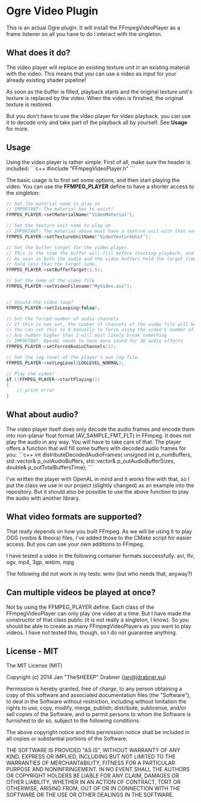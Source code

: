<h1>Ogre Video Plugin</h1>
This is an actual Ogre plugin.
It will install the FFmpegVideoPlayer as a frame listener so all you have to do i interact with the singleton.

<h2>What does it do?</h2>
The video player will replace an existing texture unit in an existing material with the video.
This means that you can use a video as input for your already existing shader pipeline!

As soon as the buffer is filled, playback starts and the original texture unit's texture is replaced by the video.
When the video is finished, the original texture is restored.

But you don't have to use the video player for video playback. you can use it to decode only and take part of the playback all by yourself. See <b>Usage</b> for more. 

<h2>Usage</h2>
Using the video player is rather simple. 
First of all, make sure the header is included:
```c++
#include "FFmpegVideoPlayer.h"
```

The basic usage is to first set some options, and then start playing the video.
You can use the <b>FFMPEG_PLAYER</b> define to have a shorter access to the singleton:
```c++
// Set the material name to play on
// IMPORTANT: The material has to exist!
FFMPEG_PLAYER->setMaterialName("VideoMaterial");

// Set the texture unit name to play on
// IMPORTANT: The material above must have a texture unit with that name!
FFMPEG_PLAYER->setTextureUnitName("VideoTextureUnit");

// Set the buffer target for the video player.
// This is the time the buffer will fill before starting playback, and also the time it will always try to hold in the buffers.
// As soon as both the audio and the video buffers hold the target time, decoding is stopped until at least one of the buffers
// hold less than the target time.
FFMPEG_PLAYER->setBufferTarget(1.5);

// Set the name of the video file
FFMPEG_PLAYER->setVideoFilename("MyVideo.avi");


// Should the video loop?
FFMPEG_PLAYER->setIsLooping(false);

// Set the forced number of audio channels
// If this is not set, the number of channels of the video file will be used (which will in most cases be stereo)
// You can set this to 0 manually to force using the video's number of channels.
// Any number higher than 2 will most likely break something
// IMPORTANT: OpenAL needs to have mono sound for 3D audio effects
FFMPEG_PLAYER->setForcedAudioChannels(1);

// Set the log level of the player's own log file.
FFMPEG_PLAYER->setLogLevel(LOGLEVEL_NORMAL);

// Play the video!
if (!FFMPEG_PLAYER->startPlaying())
{
    // print error
}
```

<h2>What about audio?</h2>
The video player itself does only decode the audio frames and encode them into non-planar float format (AV_SAMPLE_FMT_FLT) in FFmpeg.
It does not play the audio in any way. You will have to take care of that.
The player offers a function that will fill some buffers with decoded audio frames for you:
```c++
int distributeDecodedAudioFrames(   unsigned int p_numBuffers, 
                                    std::vector<uint8_t*>& p_outAudioBuffers, 
                                    std::vector<unsigned int>& p_outAudioBufferSizes,
                                    double& p_outTotalBuffersTime);
```

I've written the player with OpenAL in mind and it works fine with that, so I put the class we use in our project (slightly changed) as an example into the repository. 
But it should also be possible to use the above function to play the audio with another library.

<h2>What video formats are supported?</h2>
That really depends on how you built FFmpeg.
As we will be using it to play OGG (vorbis & theora) files, I've added those to the CMake script for easier access. 
But you can use your own additions to FFmpeg.

I have tested a video in the following container formats successfully:
avi, flv, ogv, mp4, 3gp, webm, mpg

The following did not work in my tests:
wmv (but who needs that, anyway?)

<h2>Can multiple videos be played at once?</h2>
Not by using the FFMPEG_PLAYER define. Each class of the FFmpegVideoPlayer can only play one video at a time.
But I have made the constructor of that class public (it is not really a singleton, I know). 
So you should be able to create as many FFmpegVideoPlayers as you want to play videos. 
I have not tested this, though, so I do not guarantee anything.

<h2>License - MIT</h2>
The MIT License (MIT)

Copyright (c) 2014 Jan "TheSHEEEP" Drabner (jan@jdrabner.eu)

Permission is hereby granted, free of charge, to any person obtaining a copy
of this software and associated documentation files (the "Software"), to deal
in the Software without restriction, including without limitation the rights
to use, copy, modify, merge, publish, distribute, sublicense, and/or sell
copies of the Software, and to permit persons to whom the Software is
furnished to do so, subject to the following conditions:

The above copyright notice and this permission notice shall be included in
all copies or substantial portions of the Software.

THE SOFTWARE IS PROVIDED "AS IS", WITHOUT WARRANTY OF ANY KIND, EXPRESS OR
IMPLIED, INCLUDING BUT NOT LIMITED TO THE WARRANTIES OF MERCHANTABILITY,
FITNESS FOR A PARTICULAR PURPOSE AND NONINFRINGEMENT. IN NO EVENT SHALL THE
AUTHORS OR COPYRIGHT HOLDERS BE LIABLE FOR ANY CLAIM, DAMAGES OR OTHER
LIABILITY, WHETHER IN AN ACTION OF CONTRACT, TORT OR OTHERWISE, ARISING FROM,
OUT OF OR IN CONNECTION WITH THE SOFTWARE OR THE USE OR OTHER DEALINGS IN
THE SOFTWARE.
